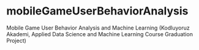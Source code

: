 # mobileGameUserBehaviorAnalysis
Mobile Game User Behavior Analysis and Machine Learning (Kodluyoruz Akademi, Applied Data Science and Machine Learning Course Graduation Project)
